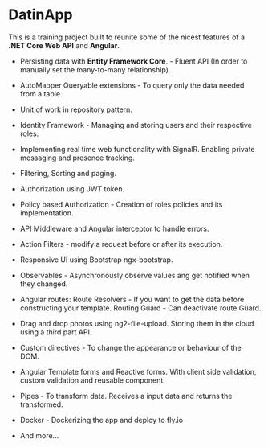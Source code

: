 # DatinApp

This is a training project built to reunite some of the nicest features of a <strong>.NET Core Web API</strong> and <strong>Angular</strong>. 

- Persisting data with <strong>Entity Framework Core</strong>. - Fluent API (In order to manually set the many-to-many relationship).

- AutoMapper Queryable extensions - To query only the data needed from a table.

- Unit of work in repository pattern.  

- Identity Framework - Managing and storing users and their respective roles.

- Implementing real time web functionality with SignalR. Enabling private messaging and presence tracking.

- Filtering, Sorting and paging. 

- Authorization using JWT token.

- Policy based Authorization - Creation of roles policies and its implementation.

- API Middleware and Angular interceptor to handle errors.

- Action Filters - modify a request before or after its execution.

- Responsive UI using Bootstrap ngx-bootstrap.

- Observables - Asynchronously observe values ang get notified when they changed.

- Angular routes:
	  Route Resolvers - If you want to get the data before constructing your template.
    Routing Guard -  Can deactivate route Guard.

- Drag and drop photos using ng2-file-upload. Storing them in the cloud using a third part API.

- Custom directives - To change the appearance or behaviour of the DOM.

- Angular Template forms and Reactive forms. With client side validation, custom validation and reusable component.

- Pipes - To transform data. Receives a input data and returns the transformed.

- Docker - Dockerizing the app and deploy to fly.io

- And more...
